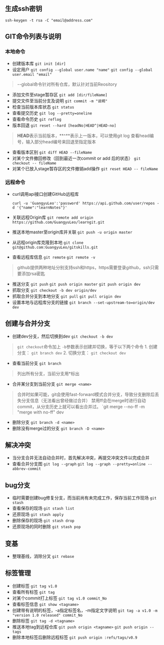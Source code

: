 ## 生成ssh密钥
`ssh-keygen -t rsa -C "email@address.com"`

## GIT命令列表与说明
### 本地命令

* 创建版本库
`git init [dir]`
* 设定用户
`git config --global user.name "name"`
`git config --global user.email "email"`
> --global命令针对所有仓库，默认针对当前Reository
* 添加文件至stage暂存区
`git add [dir/fileName]`
* 提交文件至当前分支及说明
`git commit -m "说明"`
* 检查当前版本库状态
`git status`
* 查看提交历史
`git log --pretty=oneline`
* 查看命令历史
`git reflog`
* 版本回退
`git reset --hard [headNo|HEAD^|HEAD-no]`
> **HEAD**表示当前版本，**^**表示上一版本，可以使用git log 查看head编号，输入部分head编号来回退至指定版本
* 查看版本区别
`git diff HEAD --fileName`
* 对某个文件撤回修改（回到最近一次commit or add 后的状态）
`git checkout -- fileName`
* 对某个已放入stage暂存区的文件撤销add操作
`git reset HEAD -- fileName`
### 远程命令

* curl调用api接口创建GitHub远程库

  `curl -u 'GuangyuLeo':'password' https://api.github.com/user/repos -d '{"name":"learnNotes"}'`

* 关联远程Origin库
  `git remote add origin https://github.com/GuangyuLeo/learngit.git`

* 推送本地master至origin库并关联
  `git push -u origin master`

* 从远程origin库克隆到本地
  `git clone git@github.com:GuangyuLeo/gitskills.git`

* 查看远程库信息
  `git remote`
  `git remote -v`
> github提供两种地址分别支持ssh和https，https需要登录github，ssh只需要添加rsa密匙
* 推送分支
`git push`
`git push origin master`
`git push origin dev`
* 抓取分支
`git checkout -b dev origin/dev`
* 抓取合并分支到本地分支
`git pull`
`git pull origin dev`
* 设置本地与远程库分支的链接
`git branch --set-upstream-to=origin/dev dev`

## 创建与合并分支
* 创建dev分支，然后切换到dev
`git checkout -b dev`
> `git checkout`命令加上 `-b`参数表示创建并切换，等于以下两个命令
	1. 创建分支： `git branch dev`
	2. 切换分支： `git checkout dev`
* 查看当前分支
`git branch`
> 列出所有分支，当前分支用*标出
* 合并某分支到当前分支
`git merge <name>`
> 合并时如果可能，git会使用fast-forward模式合并分支，导致分支删除后丢失分支信息（无法看出曾经做过合并）
> 禁用ff会在merge时进行自动commit，从分支历史上就可以看出合并过。
	`git merge --no-ff -m "merge with no-ff" dev
* 删除分支
`git branch -d <name>`
* 删除没有merge过的分支
`git branch -D <name>`

## 解决冲突
* 当分支合并无法自动合并时，首先解决冲突，再提交冲突文件以完成合并
* 查看合并分支图
`git log --graph`
`git log --graph --pretty=online --abbrev-commit`

## bug分支
* 临时需要创建bug修复分支，而当前尚有未完成工作，保存当前工作现场
`git stash`
* 查看保存的现场
`git stash list`
* 还原现场
`git stash apply`
* 删除保存的现场
`git stash drop`
* 还原现场的同时删除
`git stash pop`

## 变基
* 整理基线，消除分叉
`git rebase`

## 标签管理
* 创建标签
`git tag v1.0`
* 查看所有标签
`git tag`
* 对某个commit打上标签
`git tag v1.0 commit_No`
* 查看标签信息
`git show <tagname>`
* 创建带有说明的标签，-a指定标签名，-m指定文字说明
`git tag -a v1.0 -m "version 1.0 released" commit_No`
* 删除标签
`git tag -d <tagname>`
* 推送本地tag到远程仓库
`git push origin <tagname>`
`git push origin --tags`
* 删除本地标签后删除远程标签
`git push origin :refs/tags/v0.9`



































